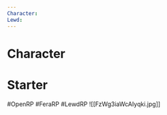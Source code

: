 ```yaml
---
Character: 
Lewd: 
---
```

# Character


# Starter


#OpenRP #FeraRP #LewdRP
![[FzWg3iaWcAIyqki.jpg]]